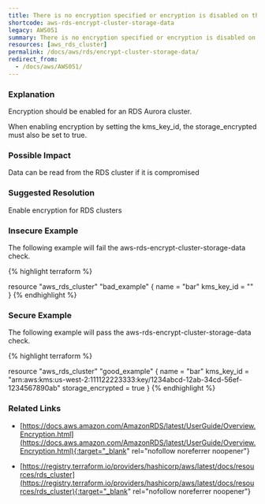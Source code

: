 ```yaml
---
title: There is no encryption specified or encryption is disabled on the RDS Cluster.
shortcode: aws-rds-encrypt-cluster-storage-data
legacy: AWS051
summary: There is no encryption specified or encryption is disabled on the RDS Cluster. 
resources: [aws_rds_cluster] 
permalink: /docs/aws/rds/encrypt-cluster-storage-data/
redirect_from: 
  - /docs/aws/AWS051/
---
```


### Explanation


Encryption should be enabled for an RDS Aurora cluster. 

When enabling encryption by setting the kms_key_id, the storage_encrypted must also be set to true. 


### Possible Impact
Data can be read from the RDS cluster if it is compromised

### Suggested Resolution
Enable encryption for RDS clusters


### Insecure Example

The following example will fail the aws-rds-encrypt-cluster-storage-data check.

{% highlight terraform %}

resource "aws_rds_cluster" "bad_example" {
  name       = "bar"
  kms_key_id = ""
}
{% endhighlight %}



### Secure Example

The following example will pass the aws-rds-encrypt-cluster-storage-data check.

{% highlight terraform %}

resource "aws_rds_cluster" "good_example" {
  name              = "bar"
  kms_key_id  = "arn:aws:kms:us-west-2:111122223333:key/1234abcd-12ab-34cd-56ef-1234567890ab"
  storage_encrypted = true
}
{% endhighlight %}



### Related Links


- [https://docs.aws.amazon.com/AmazonRDS/latest/UserGuide/Overview.Encryption.html](https://docs.aws.amazon.com/AmazonRDS/latest/UserGuide/Overview.Encryption.html){:target="_blank" rel="nofollow noreferrer noopener"}

- [https://registry.terraform.io/providers/hashicorp/aws/latest/docs/resources/rds_cluster](https://registry.terraform.io/providers/hashicorp/aws/latest/docs/resources/rds_cluster){:target="_blank" rel="nofollow noreferrer noopener"}


